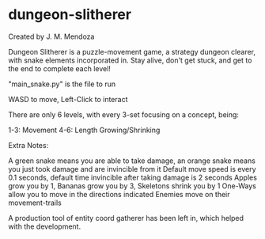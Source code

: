 # dungeon-slitherer

Created by J. M. Mendoza

Dungeon Slitherer is a puzzle-movement game, a strategy dungeon clearer, with snake elements incorporated in.
Stay alive, don't get stuck, and get to the end to complete each level!

"main_snake.py" is the file to run

WASD to move, Left-Click to interact

There are only 6 levels, with every 3-set focusing on a concept, being:

1-3: Movement
4-6: Length Growing/Shrinking

Extra Notes:

A green snake means you are able to take damage, an orange snake means you just took damage and are invincible from it
Default move speed is every 0.1 seconds, default time invincible after taking damage is 2 seconds 
Apples grow you by 1, Bananas grow you by 3, Skeletons shrink you by 1
One-Ways allow you to move in the directions indicated
Enemies move on their movement-trails

A production tool of entity coord gatherer has been left in, which helped with the development.
